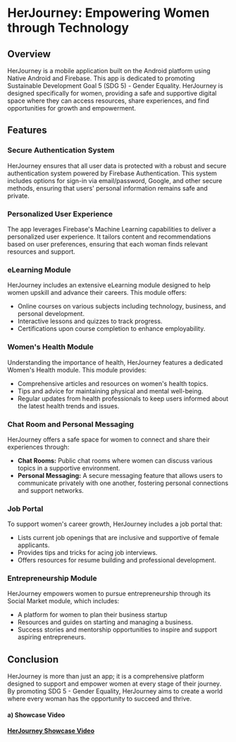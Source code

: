 ﻿# HerJourney: Empowering Women through Technology

## Overview
HerJourney is a mobile application built on the Android platform using Native Android and Firebase. This app is dedicated to promoting Sustainable Development Goal 5 (SDG 5) - Gender Equality. HerJourney is designed specifically for women, providing a safe and supportive digital space where they can access resources, share experiences, and find opportunities for growth and empowerment.

## Features

### Secure Authentication System
HerJourney ensures that all user data is protected with a robust and secure authentication system powered by Firebase Authentication. This system includes options for sign-in via email/password, Google, and other secure methods, ensuring that users' personal information remains safe and private.

### Personalized User Experience
The app leverages Firebase's Machine Learning capabilities to deliver a personalized user experience. It tailors content and recommendations based on user preferences, ensuring that each woman finds relevant resources and support.

### eLearning Module
HerJourney includes an extensive eLearning module designed to help women upskill and advance their careers. This module offers:
- Online courses on various subjects including technology, business, and personal development.
- Interactive lessons and quizzes to track progress.
- Certifications upon course completion to enhance employability.

### Women's Health Module
Understanding the importance of health, HerJourney features a dedicated Women's Health module. This module provides:
- Comprehensive articles and resources on women's health topics.
- Tips and advice for maintaining physical and mental well-being.
- Regular updates from health professionals to keep users informed about the latest health trends and issues.

### Chat Room and Personal Messaging
HerJourney offers a safe space for women to connect and share their experiences through:
- **Chat Rooms:** Public chat rooms where women can discuss various topics in a supportive environment.
- **Personal Messaging:** A secure messaging feature that allows users to communicate privately with one another, fostering personal connections and support networks.

### Job Portal
To support women's career growth, HerJourney includes a job portal that:
- Lists current job openings that are inclusive and supportive of female applicants.
- Provides tips and tricks for acing job interviews.
- Offers resources for resume building and professional development.

### Entrepreneurship Module
HerJourney empowers women to pursue entrepreneurship through its Social Market module, which includes:
- A platform for women to plan their business startup
- Resources and guides on starting and managing a business.
- Success stories and mentorship opportunities to inspire and support aspiring entrepreneurs.

## Conclusion
HerJourney is more than just an app; it is a comprehensive platform designed to support and empower women at every stage of their journey. By promoting SDG 5 - Gender Equality, HerJourney aims to create a world where every woman has the opportunity to succeed and thrive.

#### a) Showcase Video
#### [HerJourney Showcase Video](https://drive.google.com/file/d/163W_z1miOPDE8uZvV0XdwCac3JcQ5S9R/view)
  
